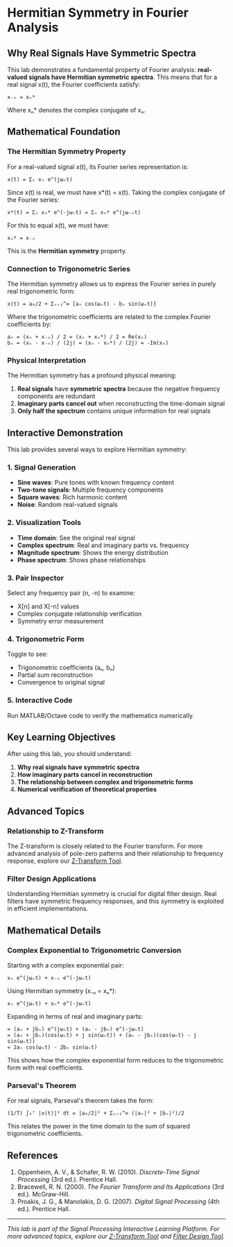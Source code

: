 # Hermitian Symmetry in Fourier Analysis

## Why Real Signals Have Symmetric Spectra

This lab demonstrates a fundamental property of Fourier analysis: **real-valued signals have Hermitian symmetric spectra**. This means that for a real signal x(t), the Fourier coefficients satisfy:

```
x₋ₙ = xₙ*
```

Where xₙ* denotes the complex conjugate of xₙ.

## Mathematical Foundation

### The Hermitian Symmetry Property

For a real-valued signal x(t), its Fourier series representation is:

```
x(t) = Σₙ xₙ e^(jωₙt)
```

Since x(t) is real, we must have x*(t) = x(t). Taking the complex conjugate of the Fourier series:

```
x*(t) = Σₙ xₙ* e^(-jωₙt) = Σₙ xₙ* e^(jω₋ₙt)
```

For this to equal x(t), we must have:

```
xₙ* = x₋ₙ
```

This is the **Hermitian symmetry** property.

### Connection to Trigonometric Series

The Hermitian symmetry allows us to express the Fourier series in purely real trigonometric form:

```
x(t) = a₀/2 + Σₙ₌₁^∞ [aₙ cos(ωₙt) - bₙ sin(ωₙt)]
```

Where the trigonometric coefficients are related to the complex Fourier coefficients by:

```
aₙ = (xₙ + x₋ₙ) / 2 = (xₙ + xₙ*) / 2 = Re(xₙ)
bₙ = (xₙ - x₋ₙ) / (2j) = (xₙ - xₙ*) / (2j) = -Im(xₙ)
```

### Physical Interpretation

The Hermitian symmetry has a profound physical meaning:

1. **Real signals** have **symmetric spectra** because the negative frequency components are redundant
2. **Imaginary parts cancel out** when reconstructing the time-domain signal
3. **Only half the spectrum** contains unique information for real signals

## Interactive Demonstration

This lab provides several ways to explore Hermitian symmetry:

### 1. Signal Generation
- **Sine waves**: Pure tones with known frequency content
- **Two-tone signals**: Multiple frequency components
- **Square waves**: Rich harmonic content
- **Noise**: Random real-valued signals

### 2. Visualization Tools
- **Time domain**: See the original real signal
- **Complex spectrum**: Real and imaginary parts vs. frequency
- **Magnitude spectrum**: Shows the energy distribution
- **Phase spectrum**: Shows phase relationships

### 3. Pair Inspector
Select any frequency pair (n, -n) to examine:
- X[n] and X[-n] values
- Complex conjugate relationship verification
- Symmetry error measurement

### 4. Trigonometric Form
Toggle to see:
- Trigonometric coefficients (aₙ, bₙ)
- Partial sum reconstruction
- Convergence to original signal

### 5. Interactive Code
Run MATLAB/Octave code to verify the mathematics numerically.

## Key Learning Objectives

After using this lab, you should understand:

1. **Why real signals have symmetric spectra**
2. **How imaginary parts cancel in reconstruction**
3. **The relationship between complex and trigonometric forms**
4. **Numerical verification of theoretical properties**

## Advanced Topics

### Relationship to Z-Transform
The Z-transform is closely related to the Fourier transform. For more advanced analysis of pole-zero patterns and their relationship to frequency response, explore our [Z-Transform Tool](/tools/z-transform).

### Filter Design Applications
Understanding Hermitian symmetry is crucial for digital filter design. Real filters have symmetric frequency responses, and this symmetry is exploited in efficient implementations.

## Mathematical Details

### Complex Exponential to Trigonometric Conversion

Starting with a complex exponential pair:
```
xₙ e^(jωₙt) + x₋ₙ e^(-jωₙt)
```

Using Hermitian symmetry (x₋ₙ = xₙ*):
```
xₙ e^(jωₙt) + xₙ* e^(-jωₙt)
```

Expanding in terms of real and imaginary parts:
```
= (aₙ + jbₙ) e^(jωₙt) + (aₙ - jbₙ) e^(-jωₙt)
= (aₙ + jbₙ)(cos(ωₙt) + j sin(ωₙt)) + (aₙ - jbₙ)(cos(ωₙt) - j sin(ωₙt))
= 2aₙ cos(ωₙt) - 2bₙ sin(ωₙt)
```

This shows how the complex exponential form reduces to the trigonometric form with real coefficients.

### Parseval's Theorem

For real signals, Parseval's theorem takes the form:
```
(1/T) ∫₀ᵀ |x(t)|² dt = |a₀/2|² + Σₙ₌₁^∞ (|aₙ|² + |bₙ|²)/2
```

This relates the power in the time domain to the sum of squared trigonometric coefficients.

## References

1. Oppenheim, A. V., & Schafer, R. W. (2010). *Discrete-Time Signal Processing* (3rd ed.). Prentice Hall.
2. Bracewell, R. N. (2000). *The Fourier Transform and Its Applications* (3rd ed.). McGraw-Hill.
3. Proakis, J. G., & Manolakis, D. G. (2007). *Digital Signal Processing* (4th ed.). Prentice Hall.

---

*This lab is part of the Signal Processing Interactive Learning Platform. For more advanced topics, explore our [Z-Transform Tool](/tools/z-transform) and [Filter Design Tool](/tools/filter-design).*
